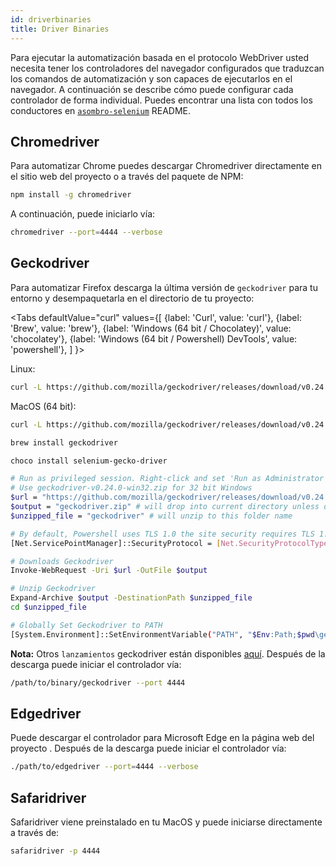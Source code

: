 ```yaml
---
id: driverbinaries
title: Driver Binaries
---
```


Para ejecutar la automatización basada en el protocolo WebDriver usted necesita tener los controladores del navegador configurados que traduzcan los comandos de automatización y son capaces de ejecutarlos en el navegador. A continuación se describe cómo puede configurar cada controlador de forma individual. Puedes encontrar una lista con todos los conductores en [`asombro-selenium`](https://github.com/christian-bromann/awesome-selenium#driver) README.

## Chromedriver

Para automatizar Chrome puedes descargar Chromedriver directamente en el sitio web del proyecto [](http://chromedriver.chromium.org/downloads) o a través del paquete de NPM:

```bash npm2yarn
npm install -g chromedriver
```

A continuación, puede iniciarlo vía:

```sh
chromedriver --port=4444 --verbose
```

## Geckodriver

Para automatizar Firefox descarga la última versión de `geckodriver` para tu entorno y desempaquetarla en el directorio de tu proyecto:

<Tabs
  defaultValue="curl"
  values={[
    {label: 'Curl', value: 'curl'},
 {label: 'Brew', value: 'brew'},
 {label: 'Windows (64 bit / Chocolatey)', value: 'chocolatey'},
 {label: 'Windows (64 bit / Powershell) DevTools', value: 'powershell'},
 ]
}>
<TabItem value="curl">

Linux:

```sh
curl -L https://github.com/mozilla/geckodriver/releases/download/v0.24.0/geckodriver-v0.24.0-linux64.tar.gz | tar xz
```

MacOS (64 bit):

```sh
curl -L https://github.com/mozilla/geckodriver/releases/download/v0.24.0/geckodriver-v0.24.0-macos.tar.gz | tar xz
```

</TabItem>
<TabItem value="brew">

```sh
brew install geckodriver
```

</TabItem>
<TabItem value="chocolatey">

```sh
choco install selenium-gecko-driver
```

</TabItem>
<TabItem value="powershell">

```sh
# Run as privileged session. Right-click and set 'Run as Administrator'
# Use geckodriver-v0.24.0-win32.zip for 32 bit Windows
$url = "https://github.com/mozilla/geckodriver/releases/download/v0.24.0/geckodriver-v0.24.0-win64.zip"
$output = "geckodriver.zip" # will drop into current directory unless defined otherwise
$unzipped_file = "geckodriver" # will unzip to this folder name

# By default, Powershell uses TLS 1.0 the site security requires TLS 1.2
[Net.ServicePointManager]::SecurityProtocol = [Net.SecurityProtocolType]::Tls12

# Downloads Geckodriver
Invoke-WebRequest -Uri $url -OutFile $output

# Unzip Geckodriver
Expand-Archive $output -DestinationPath $unzipped_file
cd $unzipped_file

# Globally Set Geckodriver to PATH
[System.Environment]::SetEnvironmentVariable("PATH", "$Env:Path;$pwd\geckodriver.exe", [System.EnvironmentVariableTarget]::Machine)
```

</TabItem>
</Tabs>

**Nota:** Otros `lanzamientos` geckodriver están disponibles [aquí](https://github.com/mozilla/geckodriver/releases). Después de la descarga puede iniciar el controlador vía:

```sh
/path/to/binary/geckodriver --port 4444
```

## Edgedriver

Puede descargar el controlador para Microsoft Edge en la página web del proyecto [](https://developer.microsoft.com/en-us/microsoft-edge/tools/webdriver/). Después de la descarga puede iniciar el controlador vía:

```sh
./path/to/edgedriver --port=4444 --verbose
```

## Safaridriver

Safaridriver viene preinstalado en tu MacOS y puede iniciarse directamente a través de:

```sh
safaridriver -p 4444
```
